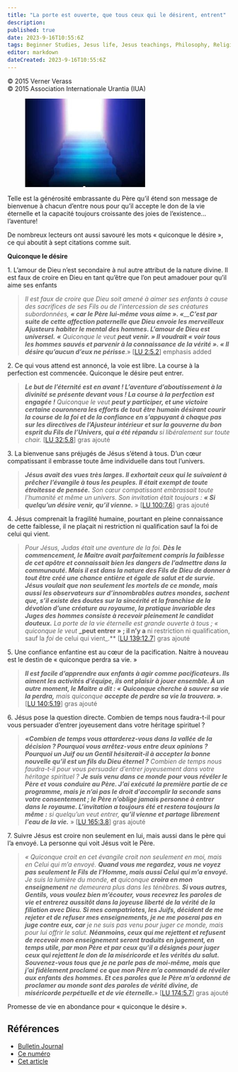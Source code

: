 ```yaml
---
title: "La porte est ouverte, que tous ceux qui le désirent, entrent"
description: 
published: true
date: 2023-9-16T10:55:6Z
tags: Beginner Studies, Jesus life, Jesus teachings, Philosophy, Religion, Free Will, Inner Life, IUA, Journal, article
editor: markdown
dateCreated: 2023-9-16T10:55:6Z
---
```


<p class="v-card v-sheet theme--light grey lighten-3 px-2">© 2015 Verner Verass<br>© 2015 Association Internationale Urantia (IUA)</p>


<figure id="Figure_1" class="image urantiapedia image-style-align-left" alt="Screen Shot 2016-02-22 at 11.14.39 AM">
<img src="/image/article/IUA_Journal/Screen-Shot-2016-02-22-at-11.14.39-AM.jpg">
</figure>

Telle est la générosité embrassante du Père qu’il étend son message de bienvenue à chacun d’entre nous pour qu’il accepte le don de la vie éternelle et la capacité toujours croissante des joies de l’existence… l’aventure!

De nombreux lecteurs ont aussi savouré les mots « quiconque le désire », ce qui aboutit à sept citations comme suit.

**Quiconque le désire**
<br style="clear:both;"/>

1\. L’amour de Dieu n’est secondaire à nul autre attribut de la nature divine. Il est faux de croire en Dieu en tant qu’être que l’on peut amadouer pour qu’il aime ses enfants

> _Il est faux de croire que Dieu soit amené à aimer ses enfants à cause des sacrifices de ses Fils ou de l’intercession de ses créatures subordonnées, **« car le Père lui-même vous aime ». «**__**C’est par suite de cette affection paternelle que Dieu envoie les merveilleux Ajusteurs habiter le mental des hommes. L’amour de Dieu est universel.** **«** Quiconque le veut **peut venir. » Il voudrait « voir tous les hommes sauvés et parvenir à la connaissance de la vérité ». « Il désire qu’aucun d’eux ne périsse**_.» <a id="a46_501"></a>[[LU 2:5.2](/fr/The_Urantia_Book/2#p5_2)] emphasis added

2\. Ce qui vous attend est annoncé, la voie est libre. La course à la perfection est commencée.  Quiconque le désire peut entrer.

> _**Le but de l’éternité est en avant ! L’aventure d’aboutissement à la divinité se présente devant vous ! La course à la perfection est engagée !**_ _Quiconque le veut_ _**peut y participer, et une victoire certaine couronnera les efforts de tout être humain désirant courir la course de la foi et de la confiance en s’appuyant à chaque pas sur les directives de l’Ajusteur intérieur et sur la gouverne du bon esprit du Fils de l’Univers, qui a été répandu**_ _si libéralement sur toute chair._ <a id="a50_459"></a>[[LU 32:5.8](/fr/The_Urantia_Book/32#p5_8)] gras ajouté

3\. La bienvenue sans préjugés de Jésus s’étend à tous. D’un cœur compatissant il embrasse toute âme individuelle dans tout l’univers.

> **_Jésus avait des vues très larges. Il exhortait ceux qui le suivaient à prêcher l’évangile à tous les peuples. Il était exempt de toute étroitesse de pensée._** _Son cœur compatissant embrassait toute l’humanité et même un univers. Son invitation était toujours :_ **_« Si quelqu’un désire venir, qu’il vienne._** » <a id="a54_284"></a>[[LU 100:7.6](/fr/The_Urantia_Book/100#p7_6)] gras ajouté

4\. Jésus comprenait la fragilité humaine, pourtant en pleine connaissance de cette faiblesse, il ne plaçait ni restriction ni qualification sauf la foi de celui qui vient.

>   _Pour Jésus, Judas était une aventure de la foi._ **_Dès le commencement, le Maitre avait parfaitement compris la faiblesse de cet apôtre et connaissait bien les dangers de l’admettre dans la communauté. Mais il est dans la nature des Fils de Dieu de donner à tout être créé une chance entière et égale de salut et de survie. Jésus voulait que non seulement les mortels de ce monde, mais aussi les observateurs sur d’innombrables autres mondes, sachent que, s’il existe des doutes sur la sincérité et la franchise de la dévotion d’une créature au royaume, la pratique invariable des Juges des hommes consiste à recevoir pleinement le candidat douteux._** _La porte de la vie éternelle est grande ouverte à tous ; « quiconque le veut_ **_peut entrer » ; il n’y a** ni restriction ni qualification, sauf la _foi_ de celui qui vient_.**  <a id="a58_782"></a>[[LU 139:12.7](/fr/The_Urantia_Book/139#p12_7)] gras ajouté

5\. Une confiance enfantine est au cœur  de la pacification. Naitre à nouveau est le destin de « quiconque perdra sa vie. »

> **_Il est facile d’apprendre aux enfants à agir comme pacificateurs. Ils aiment les activités d’équipe, ils ont plaisir à jouer ensemble. À un autre moment, le Maitre a dit : « Quiconque cherche à sauver sa vie la perdra,_** _mais quiconque_ **_accepte de perdre sa vie la trouvera. »_**. <a id="a62_269"></a>[[LU 140:5.19](/fr/The_Urantia_Book/140#p5_19)] gras ajouté

6\. Jésus pose la question directe. Combien de temps nous faudra-t-il pour vous persuader d’entrer joyeusement dans votre héritage spirituel ?

> **_«Combien de temps vous attarderez-vous dans la vallée de la décision ? Pourquoi vous arrêtez-vous entre deux opinions ? Pourquoi un Juif ou un Gentil hésiterait-il à accepter la bonne nouvelle qu’il est un fils du Dieu éternel ?_** _Combien de temps nous faudra-t-il pour vous persuader d’entrer joyeusement dans votre héritage spirituel ?_ **_Je suis venu dans ce monde pour vous révéler le Père et vous conduire au Père. J’ai exécuté la première partie de ce programme, mais je n’ai pas le droit d’accomplir la seconde sans votre consentement ; le Père n’oblige jamais personne à entrer dans le royaume. L’invitation a toujours été et restera toujours la même :_** _si quelqu’un veut entrer,_ **_qu’il vienne et partage librement l’eau de la vie._** » <a id="a66_631"></a>[[LU 165:3.8](/fr/The_Urantia_Book/165#p3_8)] gras ajouté

7\. Suivre Jésus est croire non seulement en lui, mais aussi dans le père qui l’a envoyé. La personne qui voit Jésus voit le Père.

> _« Quiconque croit en cet évangile croit non seulement en moi, mais en Celui qui m’a envoyé._ **_Quand vous me regardez, vous ne voyez pas seulement le Fils de l’Homme, mais aussi Celui qui m’a envoyé._** _Je suis la lumière du monde,_ **_et_** _quiconque_ **_croira en mon enseignement_** _ne demeurera plus dans les ténèbres._ **_Si vous autres, Gentils, vous voulez bien m’écouter, vous recevrez les paroles de vie et entrerez aussitôt dans la joyeuse liberté de la vérité de la filiation avec Dieu. Si mes compatriotes, les Juifs, décident de me rejeter et de refuser mes enseignements, je ne me poserai pas en juge contre eux, car_** _je ne suis pas venu pour juger ce monde, mais pour lui offrir le salut._ **_Néanmoins, ceux qui me rejettent et refusent de recevoir mon enseignement seront traduits en jugement, en temps utile, par mon Père et par ceux qu’il a désignés pour juger ceux qui rejettent le don de la miséricorde et les vérités du salut. Souvenez-vous tous que je ne parle pas de moi-même, mais que j’ai fidèlement proclamé ce que mon Père m’a commandé de révéler aux enfants des hommes. Et ces paroles que le Père m’a ordonné de proclamer au monde sont des paroles de vérité divine, de miséricorde perpétuelle et de vie éternelle._**»  <a id="a70_1179"></a>[[LU 174:5.7](/fr/The_Urantia_Book/174#p5_7)] gras ajouté

Promesse de vie en abondance pour « quiconque le désire ».

## Références

- [Bulletin Journal](https://urantia-association.org/journal-online-archives/)
- [Ce numéro](https://urantia-association.org/newsletter/journal-decembre-2015/?lang=fr)
- [Cet article](https://urantia-association.org/la-porte-est-ouverte-que-tous-ceux-qui-le-desirent-entrent/?lang=fr)

